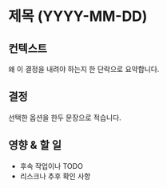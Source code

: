 # 제목 (YYYY-MM-DD)

## 컨텍스트

왜 이 결정을 내려야 하는지 한 단락으로 요약합니다.

## 결정

선택한 옵션을 한두 문장으로 적습니다.

## 영향 & 할 일

- 후속 작업이나 TODO
- 리스크나 추후 확인 사항

